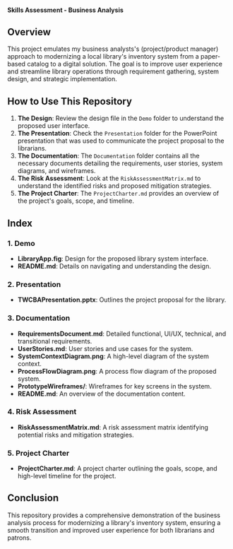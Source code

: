 #### Skills Assessment - Business Analysis

## Overview
This project emulates my business analysts's (project/product manager) approach to modernizing a local library's inventory system from a paper-based catalog to a digital solution. 
The goal is to improve user experience and streamline library operations through requirement gathering, system design, and strategic implementation.

## How to Use This Repository
1. **The Design**: Review the design file in the `Demo` folder to understand the proposed user interface.
2. **The Presentation**: Check the `Presentation` folder for the PowerPoint presentation that was used to communicate the project proposal to the librarians.
3. **The Documentation**: The `Documentation` folder contains all the necessary documents detailing the requirements, user stories, system diagrams, and wireframes.
4. **The Risk Assessment**: Look at the `RiskAssessmentMatrix.md` to understand the identified risks and proposed mitigation strategies.
5. **The Project Charter**: The `ProjectCharter.md` provides an overview of the project's goals, scope, and timeline.

## Index

### 1. Demo
- **LibraryApp.fig**: Design for the proposed library system interface.
- **README.md**: Details on navigating and understanding the design.

### 2. Presentation
- **TWCBAPresentation.pptx**: Outlines the project proposal for the library.

### 3. Documentation
- **RequirementsDocument.md**: Detailed functional, UI/UX, technical, and transitional requirements.
- **UserStories.md**: User stories and use cases for the system.
- **SystemContextDiagram.png**: A high-level diagram of the system context.
- **ProcessFlowDiagram.png**: A process flow diagram of the proposed system.
- **PrototypeWireframes/**: Wireframes for key screens in the system.
- **README.md**: An overview of the documentation content.

### 4. Risk Assessment
- **RiskAssessmentMatrix.md**: A risk assessment matrix identifying potential risks and mitigation strategies.

### 5. Project Charter
- **ProjectCharter.md**: A project charter outlining the goals, scope, and high-level timeline for the project.



## Conclusion
This repository provides a comprehensive demonstration of the business analysis process for modernizing a library's inventory system, ensuring a smooth transition and improved user experience for both librarians and patrons.
